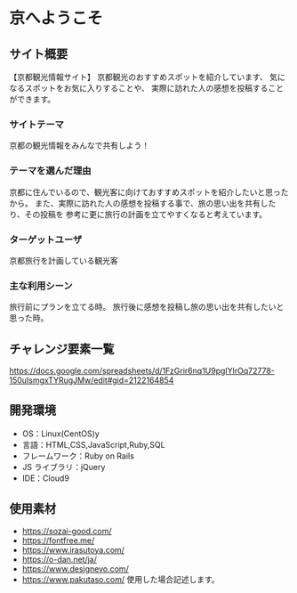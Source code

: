 # 京へようこそ

## サイト概要

【京都観光情報サイト】
京都観光のおすすめスポットを紹介しています、
気になるスポットをお気に入りすることや、
実際に訪れた人の感想を投稿することができます。

### サイトテーマ

京都の観光情報をみんなで共有しよう！

### テーマを選んだ理由

京都に住んでいるので、観光客に向けておすすめスポットを紹介したいと思ったから。
また、実際に訪れた人の感想を投稿する事で、旅の思い出を共有したり、その投稿を
参考に更に旅行の計画を立てやすくなると考えています。

### ターゲットユーザ

京都旅行を計画している観光客

### 主な利用シーン

旅行前にプランを立てる時。
旅行後に感想を投稿し旅の思い出を共有したいと思った時。

## チャレンジ要素一覧

https://docs.google.com/spreadsheets/d/1FzGrir6nq1U9pgIYlrOq72778-150uIsmgxTYRugJMw/edit#gid=2122164854

## 開発環境

- OS：Linux(CentOS)y
- 言語：HTML,CSS,JavaScript,Ruby,SQL
- フレームワーク：Ruby on Rails
- JS ライブラリ：jQuery
- IDE：Cloud9

## 使用素材
 - https://sozai-good.com/
 - https://fontfree.me/
 - https://www.irasutoya.com/
 - https://o-dan.net/ja/
 - https://www.designevo.com/
 - https://www.pakutaso.com/
使用した場合記述します。
